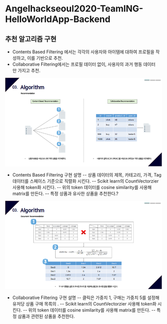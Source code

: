 # Angelhackseoul2020-TeamING-HelloWorldApp-Backend

## 추천 알고리즘 구현
- Contents Based Filtering 에서는 각각의 사용자와 아이템에 대하여 프로필을 작성하고, 이를 기반으로 추천.
- Collaborative Filtering에서는 프로필 데이터 없이, 사용자의 과거 행동 데이터만 가지고 추천.

![ex_screenshot](recommendation.png)

- Contents Based Filtering 구현 설명
-- 상품 데이터의 제목, 카테고리, 가격, Tag 데이터를 스페이스 기준으로 직렬화 시킨다.
-- Scikit learn의 CountVectorzier 사용해 token화 시킨다.
-- 위의 token 데이터를 cosine similarity를 사용해 matrix를 만든다.
-- 특정 상품과 유사한 상품을 추천한다.?

![ex_screenshot](recommendation2.png)

- Collaborative Filtering 구현 설명
-- 클릭은 가중치 1, 구매는 가중치 5를 설정해 유저당 상품 구매 목륵의 .
-- Scikit learn의 CountVectorzier 사용해 token화 시킨다.
-- 위의 token 데이터를 cosine similarity를 사용해 matrix를 만든다.
-- 특정 삼품과 관련된 상품을 추천한다.
